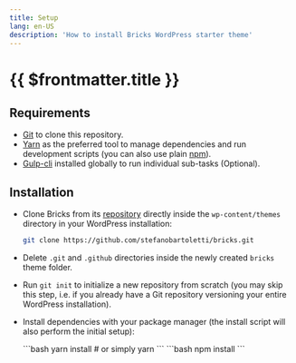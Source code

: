 ```yaml
---
title: Setup
lang: en-US
description: 'How to install Bricks WordPress starter theme'
---
```


# {{ $frontmatter.title }}

## Requirements

- [Git](https://git-scm.com/) to clone this repository.
- [Yarn](https://yarnpkg.com/) as the preferred tool to manage dependencies and run development scripts (you can also use plain [npm](https://nodejs.org/)).
- [Gulp-cli](https://github.com/gulpjs/gulp-cli) installed globally to run individual sub-tasks (Optional).

## Installation

- Clone Bricks from its [repository](https://github.com/stefanobartoletti/bricks) directly inside the `wp-content/themes` directory in your WordPress installation:

    ```bash
    git clone https://github.com/stefanobartoletti/bricks.git
    ```

- Delete `.git` and `.github` directories inside the newly created `bricks` theme folder.
  
- Run `git init` to initialize a new repository from scratch (you may skip this step, i.e. if you already have a Git repository versioning your entire WordPress installation).

- Install dependencies with your package manager (the install script will also perform the initial setup):

    <code-group>

    <code-block title="Yarn" active> 
    ```bash
    yarn install
    # or simply
    yarn
    ```
    </code-block>

    <code-block title="npm"> 
    ```bash
    npm install
    ```
    </code-block>
    
    </code-group>